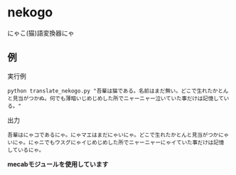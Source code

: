 # nekogo
にゃこ(猫)語変換器にゃ

## 例

実行例

`python translate_nekogo.py "吾輩は猫である。名前はまだ無い。どこで生れたかとんと見当がつかぬ。何でも薄暗いじめじめした所でニャーニャー泣いていた事だけは記憶している。"`

出力

`吾輩はにゃコであるにゃ。にゃマエはまだにゃいにゃ。どこで生れたかとんと見当がつかにゃいにゃ。にゃニでもウスグにゃイじめじめした所でニャーニャーにゃイていた事だけは記憶 
しているにゃ。`

**mecabモジュールを使用しています**
